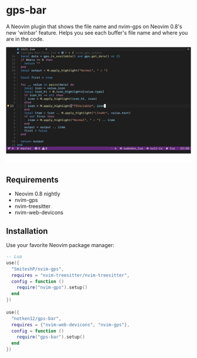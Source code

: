 # gps-bar 

A Neovim plugin that shows the file name and nvim-gps on Neovim 0.8's new 'winbar' feature. Helps you see each buffer's file name and where you are in the code. 

![Showcase](screenshot.png)

## Requirements

- Neovim 0.8 nightly
- nvim-gps
- nvim-treesitter
- nvim-web-devicons

## Installation

Use your favorite Neovim package manager:

```lua
-- Lua
use({
  "SmiteshP/nvim-gps",
  requires = "nvim-treesitter/nvim-treesitter",
  config = function ()
    require("nvim-gps").setup()
  end
})

use({
  "notken12/gps-bar", 
  requires = {"nvim-web-devicons", "nvim-gps"},
  config = function () 
    require("gps-bar").setup()
  end
})
```
